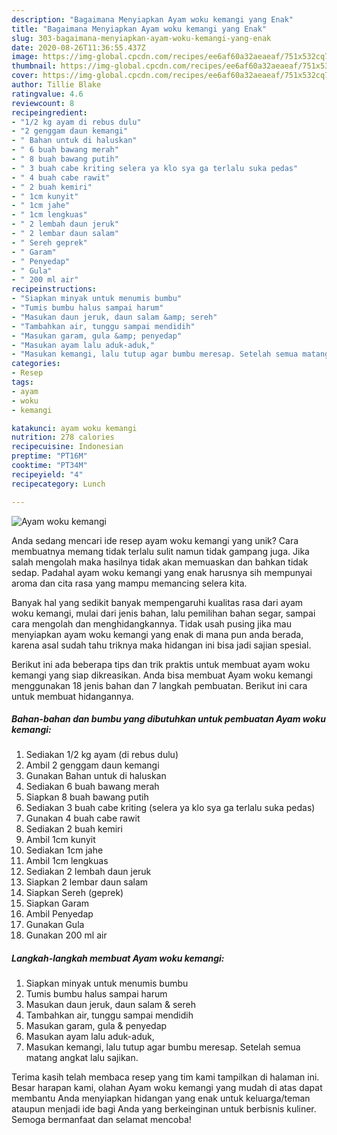 ```yaml
---
description: "Bagaimana Menyiapkan Ayam woku kemangi yang Enak"
title: "Bagaimana Menyiapkan Ayam woku kemangi yang Enak"
slug: 303-bagaimana-menyiapkan-ayam-woku-kemangi-yang-enak
date: 2020-08-26T11:36:55.437Z
image: https://img-global.cpcdn.com/recipes/ee6af60a32aeaeaf/751x532cq70/ayam-woku-kemangi-foto-resep-utama.jpg
thumbnail: https://img-global.cpcdn.com/recipes/ee6af60a32aeaeaf/751x532cq70/ayam-woku-kemangi-foto-resep-utama.jpg
cover: https://img-global.cpcdn.com/recipes/ee6af60a32aeaeaf/751x532cq70/ayam-woku-kemangi-foto-resep-utama.jpg
author: Tillie Blake
ratingvalue: 4.6
reviewcount: 8
recipeingredient:
- "1/2 kg ayam di rebus dulu"
- "2 genggam daun kemangi"
- " Bahan untuk di haluskan"
- " 6 buah bawang merah"
- " 8 buah bawang putih"
- " 3 buah cabe kriting selera ya klo sya ga terlalu suka pedas"
- " 4 buah cabe rawit"
- " 2 buah kemiri"
- " 1cm kunyit"
- " 1cm jahe"
- " 1cm lengkuas"
- " 2 lembah daun jeruk"
- " 2 lembar daun salam"
- " Sereh geprek"
- " Garam"
- " Penyedap"
- " Gula"
- " 200 ml air"
recipeinstructions:
- "Siapkan minyak untuk menumis bumbu"
- "Tumis bumbu halus sampai harum"
- "Masukan daun jeruk, daun salam &amp; sereh"
- "Tambahkan air, tunggu sampai mendidih"
- "Masukan garam, gula &amp; penyedap"
- "Masukan ayam lalu aduk-aduk,"
- "Masukan kemangi, lalu tutup agar bumbu meresap. Setelah semua matang angkat lalu sajikan."
categories:
- Resep
tags:
- ayam
- woku
- kemangi

katakunci: ayam woku kemangi 
nutrition: 278 calories
recipecuisine: Indonesian
preptime: "PT16M"
cooktime: "PT34M"
recipeyield: "4"
recipecategory: Lunch

---
```



![Ayam woku kemangi](https://img-global.cpcdn.com/recipes/ee6af60a32aeaeaf/751x532cq70/ayam-woku-kemangi-foto-resep-utama.jpg)

Anda sedang mencari ide resep ayam woku kemangi yang unik? Cara membuatnya memang tidak terlalu sulit namun tidak gampang juga. Jika salah mengolah maka hasilnya tidak akan memuaskan dan bahkan tidak sedap. Padahal ayam woku kemangi yang enak harusnya sih mempunyai aroma dan cita rasa yang mampu memancing selera kita.

Banyak hal yang sedikit banyak mempengaruhi kualitas rasa dari ayam woku kemangi, mulai dari jenis bahan, lalu pemilihan bahan segar, sampai cara mengolah dan menghidangkannya. Tidak usah pusing jika mau menyiapkan ayam woku kemangi yang enak di mana pun anda berada, karena asal sudah tahu triknya maka hidangan ini bisa jadi sajian spesial.




Berikut ini ada beberapa tips dan trik praktis untuk membuat ayam woku kemangi yang siap dikreasikan. Anda bisa membuat Ayam woku kemangi menggunakan 18 jenis bahan dan 7 langkah pembuatan. Berikut ini cara untuk membuat hidangannya.

<!--inarticleads1-->

##### Bahan-bahan dan bumbu yang dibutuhkan untuk pembuatan Ayam woku kemangi:

1. Sediakan 1/2 kg ayam (di rebus dulu)
1. Ambil 2 genggam daun kemangi
1. Gunakan  Bahan untuk di haluskan
1. Sediakan  6 buah bawang merah
1. Siapkan  8 buah bawang putih
1. Sediakan  3 buah cabe kriting (selera ya klo sya ga terlalu suka pedas)
1. Gunakan  4 buah cabe rawit
1. Sediakan  2 buah kemiri
1. Ambil  1cm kunyit
1. Sediakan  1cm jahe
1. Ambil  1cm lengkuas
1. Sediakan  2 lembah daun jeruk
1. Siapkan  2 lembar daun salam
1. Siapkan  Sereh (geprek)
1. Siapkan  Garam
1. Ambil  Penyedap
1. Gunakan  Gula
1. Gunakan  200 ml air




<!--inarticleads2-->

##### Langkah-langkah membuat Ayam woku kemangi:

1. Siapkan minyak untuk menumis bumbu
1. Tumis bumbu halus sampai harum
1. Masukan daun jeruk, daun salam &amp; sereh
1. Tambahkan air, tunggu sampai mendidih
1. Masukan garam, gula &amp; penyedap
1. Masukan ayam lalu aduk-aduk,
1. Masukan kemangi, lalu tutup agar bumbu meresap. Setelah semua matang angkat lalu sajikan.




Terima kasih telah membaca resep yang tim kami tampilkan di halaman ini. Besar harapan kami, olahan Ayam woku kemangi yang mudah di atas dapat membantu Anda menyiapkan hidangan yang enak untuk keluarga/teman ataupun menjadi ide bagi Anda yang berkeinginan untuk berbisnis kuliner. Semoga bermanfaat dan selamat mencoba!
